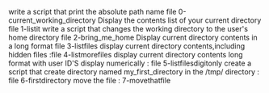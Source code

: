 write a script that print the absolute path name file 0-current_working_directory
Display the contents list of your current directory file 1-listit
write a script that changes the working directory to the user's home directory file 2-bring_me_home
Display current directory contents in a long format file 3-listfiles
display current directory contents,including hidden files :file 4-listmorefiles
display current directory contents long format with user ID'S display numerically : file 5-listfilesdigitonly
create a script that create directory named my_first_directory in the /tmp/ directory : file 6-firstdirectory
move the file : 7-movethatfile
